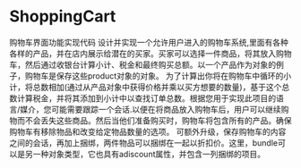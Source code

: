 # ShoppingCart
购物车界面功能实现代码
设计并实现一个允许用户进入的购物车系统,里面有各种各样的产品，并在店内展示给潜在的买家。买家可以选择一件商品，将其放入购物车，然后通过收银台计算小计、税金和最终购买总额。以一个产品作为对象的例子，购物车是保存这些product对象的对象。
为了计算出你将在购物车中循环的小计，将总数相加(通过从产品对象中获得价格并乘以买方想要的数量)，基于这个总数计算税金，并将其添加到小计中以查找订单总数。根据您用于实现此项目的语言/媒介，您可能需要跟踪一个会话.以便在将商品放入购物车后，用户可以继续购物而不会丢失这些商品。然后当他们准备购买时，购物车将包含所有的产品。确保购物车有移除物品和改变给定物品数量的选项。
可额外升级，保存购物车的内容之间的会话，再加上捆绑，两件物品可以捆绑在一起以折扣价。这里，bundle可以是另一种对象类型，它也具有adiscount属性，并包含一列捆绑的项目。
